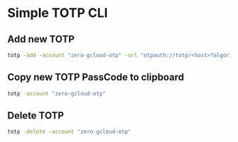 # Simple TOTP CLI

## Add new TOTP

```sh
totp -add -account "zero-gcloud-otp" -url "otpauth://totp/<host>?algorithm=SHA1&digits=6&issuer=<issuer>&period=30&secret=<secret>"
```

## Copy new TOTP PassCode to clipboard

```sh
totp -account "zero-gcloud-otp"
```

## Delete TOTP

```sh
totp -delete -account "zero-gcloud-otp"
```

